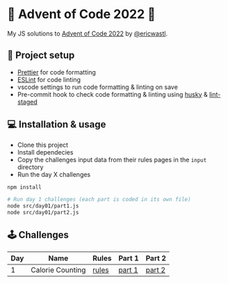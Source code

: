 # 🎅 Advent of Code 2022 🎄

My JS solutions to [Advent of Code 2022](https://adventofcode.com/2022/) by [@ericwastl](https://twitter.com/ericwastl).

## 💅 Project setup

- [Prettier](https://prettier.io/) for code formatting
- [ESLint](https://eslint.org/) for code linting
- vscode settings to run code formatting & linting on save
- Pre-commit hook to check code formatting & linting using [husky](https://typicode.github.io/husky/) & [lint-staged](https://github.com/okonet/lint-staged)

## 💻️ Installation & usage

- Clone this project
- Install dependecies
- Copy the challenges input data from their rules pages in the `input` directory
- Run the day X challenges

```bash
npm install

# Run day 1 challenges (each part is coded in its own file)
node src/day01/part1.js
node src/day01/part2.js
```

## 🕹️ Challenges

| Day | Name             | Rules                                        | Part 1                         | Part 2                         |
| --- | ---------------- | -------------------------------------------- | ------------------------------ | ------------------------------ |
| 1   | Calorie Counting | [rules](https://adventofcode.com/2022/day/1) | [part 1](./src/day01/part1.js) | [part 2](./src/day01/part2.js) |
